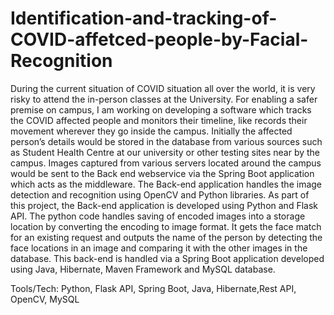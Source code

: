 # Identification-and-tracking-of-COVID-affetced-people-by-Facial-Recognition

During the current situation of COVID situation all over the world, it is very risky to attend the in-person classes at the University. For enabling a safer premise on campus, I am working on developing a software which tracks the COVID affected people and monitors their timeline, like records their movement wherever they go inside the campus. Initially the affected person’s details would be stored in the database from various sources such as Student Health Centre at our university or other testing sites near by the campus. Images captured from various servers located around the campus would be sent to the Back end webservice via the Spring Boot application which acts as the middleware. The Back-end application handles the image detection and recognition using OpenCV and Python libraries.
As part of this project, the Back-end application is developed using Python and Flask API. The python code handles saving of encoded images into a storage location by converting the encoding to image format. It gets the face match for an existing request and outputs the name of the person by detecting the face locations in an image and comparing it with the other images in the database. This back-end is handled via a Spring Boot application developed using Java, Hibernate, Maven Framework and MySQL database.

Tools/Tech:
Python, Flask API, Spring Boot, Java, Hibernate,Rest API, OpenCV, MySQL



